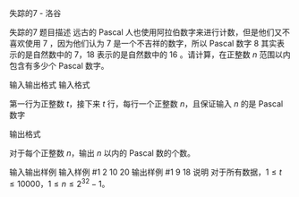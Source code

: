 



失踪的7 - 洛谷














失踪的7
题目描述
远古的 Pascal 人也使用阿拉伯数字来进行计数，但是他们又不喜欢使用 $7$ ，因为他们认为 $7$ 是一个不吉祥的数字，所以 Pascal 数字 $8$ 其实表示的是自然数中的 $7$，$18$ 表示的是自然数中的 $16$ 。请计算，在正整数 $n$ 范围以内包含有多少个 Pascal 数字。

输入输出格式
输入格式

第一行为正整数 $t$，接下来 $t$ 行，每行一个正整数 $n$，且保证输入 $n$ 的是 Pascal 数字


输出格式

对于每个正整数 $n$，输出 $n$ 以内的 Pascal 数的个数。

输入输出样例
输入样例 #1
2
10
20
输出样例 #1
9
18
说明
对于所有数据，$1 \leq t \leq 10000$，$1 \leq n \leq 2^{32}-1$。







